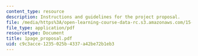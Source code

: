 ```yaml
---
content_type: resource
description: Instructions and guidelines for the project proposal.
file: /media/https%3A/open-learning-course-data-rc.s3.amazonaws.com/15-301-managerial-psychology-laboratory-fall-2004/c9c3acce1235025b4337a42be72b1eb3_1page_proposal.pdf
file_type: application/pdf
resourcetype: Document
title: 1page_proposal.pdf
uid: c9c3acce-1235-025b-4337-a42be72b1eb3
---
```

